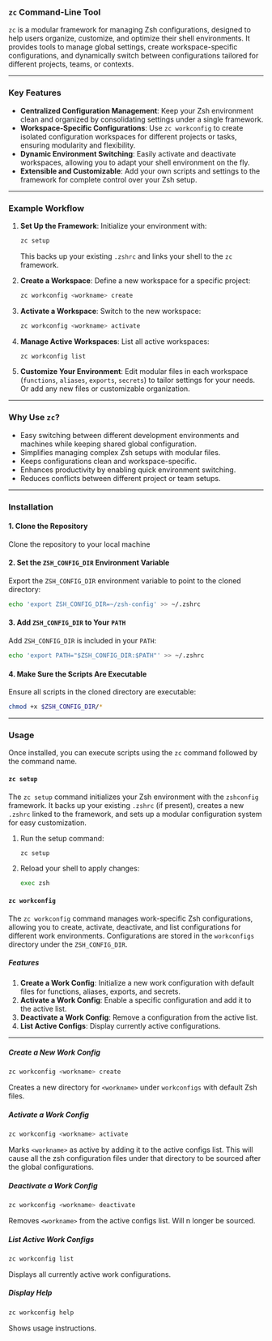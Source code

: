 ### `zc` Command-Line Tool

`zc` is a modular framework for managing Zsh configurations, designed to help users organize, customize, and optimize their shell environments. It provides tools to manage global settings, create workspace-specific configurations, and dynamically switch between configurations tailored for different projects, teams, or contexts.

---

### Key Features

- **Centralized Configuration Management**: Keep your Zsh environment clean and organized by consolidating settings under a single framework.
- **Workspace-Specific Configurations**: Use `zc workconfig` to create isolated configuration workspaces for different projects or tasks, ensuring modularity and flexibility.
- **Dynamic Environment Switching**: Easily activate and deactivate workspaces, allowing you to adapt your shell environment on the fly.
- **Extensible and Customizable**: Add your own scripts and settings to the framework for complete control over your Zsh setup.

---

### Example Workflow

1. **Set Up the Framework**:
   Initialize your environment with:
   ```bash
   zc setup
   ```
   This backs up your existing `.zshrc` and links your shell to the `zc` framework.

2. **Create a Workspace**:
   Define a new workspace for a specific project:
   ```bash
   zc workconfig <workname> create
   ```

3. **Activate a Workspace**:
   Switch to the new workspace:
   ```bash
   zc workconfig <workname> activate
   ```

4. **Manage Active Workspaces**:
   List all active workspaces:
   ```bash
   zc workconfig list
   ```

5. **Customize Your Environment**:
   Edit modular files in each workspace (`functions`, `aliases`, `exports`, `secrets`) to tailor settings for your needs. Or add any new files or customizable organization.

---

### Why Use `zc`?

- Easy switching between different development environments and machines while keeping shared global configuration.
- Simplifies managing complex Zsh setups with modular files.
- Keeps configurations clean and workspace-specific.
- Enhances productivity by enabling quick environment switching.
- Reduces conflicts between different project or team setups.

---

### Installation

#### 1. Clone the Repository
Clone the repository to your local machine

#### 2. Set the `ZSH_CONFIG_DIR` Environment Variable
Export the `ZSH_CONFIG_DIR` environment variable to point to the cloned directory:
```bash
echo 'export ZSH_CONFIG_DIR=~/zsh-config' >> ~/.zshrc
```

#### 3. Add `ZSH_CONFIG_DIR` to Your `PATH`
Add `ZSH_CONFIG_DIR` is included in your `PATH`:
```bash
echo 'export PATH="$ZSH_CONFIG_DIR:$PATH"' >> ~/.zshrc
```

#### 4. Make Sure the Scripts Are Executable
Ensure all scripts in the cloned directory are executable:
```bash
chmod +x $ZSH_CONFIG_DIR/*
```

---

### Usage

Once installed, you can execute scripts using the `zc` command followed by the command name.

#### `zc setup`

The `zc setup` command initializes your Zsh environment with the `zshconfig` framework. It backs up your existing `.zshrc` (if present), creates a new `.zshrc` linked to the framework, and sets up a modular configuration system for easy customization.

1. Run the setup command:
   ```bash
   zc setup
   ```

2. Reload your shell to apply changes:
   ```bash
   exec zsh
   ```

#### `zc workconfig`

The `zc workconfig` command manages work-specific Zsh configurations, allowing you to create, activate, deactivate, and list configurations for different work environments. Configurations are stored in the `workconfigs` directory under the `ZSH_CONFIG_DIR`.

##### Features

1. **Create a Work Config**: Initialize a new work configuration with default files for functions, aliases, exports, and secrets.
2. **Activate a Work Config**: Enable a specific configuration and add it to the active list.
3. **Deactivate a Work Config**: Remove a configuration from the active list.
4. **List Active Configs**: Display currently active configurations.

---

##### Create a New Work Config
```bash
zc workconfig <workname> create
```
Creates a new directory for `<workname>` under `workconfigs` with default Zsh files.

##### Activate a Work Config
```bash
zc workconfig <workname> activate
```
Marks `<workname>` as active by adding it to the active configs list. This will cause all the zsh configuration files under that directory to be sourced after the global configurations.

##### Deactivate a Work Config
```bash
zc workconfig <workname> deactivate
```
Removes `<workname>` from the active configs list. Will n longer be sourced.

##### List Active Work Configs
```bash
zc workconfig list
```
Displays all currently active work configurations.

##### Display Help
```bash
zc workconfig help
```
Shows usage instructions.
